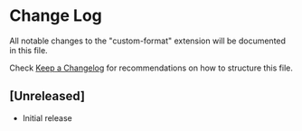 # Change Log

All notable changes to the "custom-format" extension will be documented in this file.

Check [Keep a Changelog](http://keepachangelog.com/) for recommendations on how to structure this file.

## [Unreleased]

- Initial release